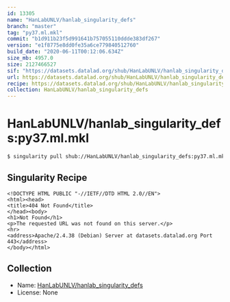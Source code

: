```yaml
---
id: 13305
name: "HanLabUNLV/hanlab_singularity_defs"
branch: "master"
tag: "py37.ml.mkl"
commit: "b1d911b23f5d991641b757055110ddde383df267"
version: "e1f8775e8dd0fe35a6ce779840512760"
build_date: "2020-06-11T00:12:06.634Z"
size_mb: 4957.0
size: 2127466527
sif: "https://datasets.datalad.org/shub/HanLabUNLV/hanlab_singularity_defs/py37.ml.mkl/2020-06-11-b1d911b2-e1f8775e/e1f8775e8dd0fe35a6ce779840512760.sif"
url: https://datasets.datalad.org/shub/HanLabUNLV/hanlab_singularity_defs/py37.ml.mkl/2020-06-11-b1d911b2-e1f8775e/
recipe: https://datasets.datalad.org/shub/HanLabUNLV/hanlab_singularity_defs/py37.ml.mkl/2020-06-11-b1d911b2-e1f8775e/Singularity
collection: HanLabUNLV/hanlab_singularity_defs
---
```


# HanLabUNLV/hanlab_singularity_defs:py37.ml.mkl

```bash
$ singularity pull shub://HanLabUNLV/hanlab_singularity_defs:py37.ml.mkl
```

## Singularity Recipe

```singularity
<!DOCTYPE HTML PUBLIC "-//IETF//DTD HTML 2.0//EN">
<html><head>
<title>404 Not Found</title>
</head><body>
<h1>Not Found</h1>
<p>The requested URL was not found on this server.</p>
<hr>
<address>Apache/2.4.38 (Debian) Server at datasets.datalad.org Port 443</address>
</body></html>
```

## Collection

 - Name: [HanLabUNLV/hanlab_singularity_defs](https://github.com/HanLabUNLV/hanlab_singularity_defs)
 - License: None

